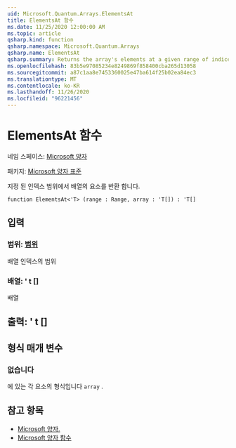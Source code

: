 ```yaml
---
uid: Microsoft.Quantum.Arrays.ElementsAt
title: ElementsAt 함수
ms.date: 11/25/2020 12:00:00 AM
ms.topic: article
qsharp.kind: function
qsharp.namespace: Microsoft.Quantum.Arrays
qsharp.name: ElementsAt
qsharp.summary: Returns the array's elements at a given range of indices.
ms.openlocfilehash: 83b5e97085234e8249869f858400cba265d13058
ms.sourcegitcommit: a87c1aa8e7453360025e47ba614f25b02ea84ec3
ms.translationtype: MT
ms.contentlocale: ko-KR
ms.lasthandoff: 11/26/2020
ms.locfileid: "96221456"
---
```

# <a name="elementsat-function"></a>ElementsAt 함수

네임 스페이스: [Microsoft 양자](xref:Microsoft.Quantum.Arrays)

패키지: [Microsoft 양자 표준](https://nuget.org/packages/Microsoft.Quantum.Standard)


지정 된 인덱스 범위에서 배열의 요소를 반환 합니다.

```qsharp
function ElementsAt<'T> (range : Range, array : 'T[]) : 'T[]
```


## <a name="input"></a>입력

### <a name="range--range"></a>범위: [범위](xref:microsoft.quantum.lang-ref.range)

배열 인덱스의 범위


### <a name="array--t"></a>배열: ' t []

배열



## <a name="output--t"></a>출력: ' t []



## <a name="type-parameters"></a>형식 매개 변수

### <a name="t"></a>없습니다

에 있는 각 요소의 형식입니다 `array` .

## <a name="see-also"></a>참고 항목

- [Microsoft 양자.](xref:Microsoft.Quantum.Arrays.ElementAt)
- [Microsoft 양자 함수](xref:Microsoft.Quantum.Arrays.LookupFunction)